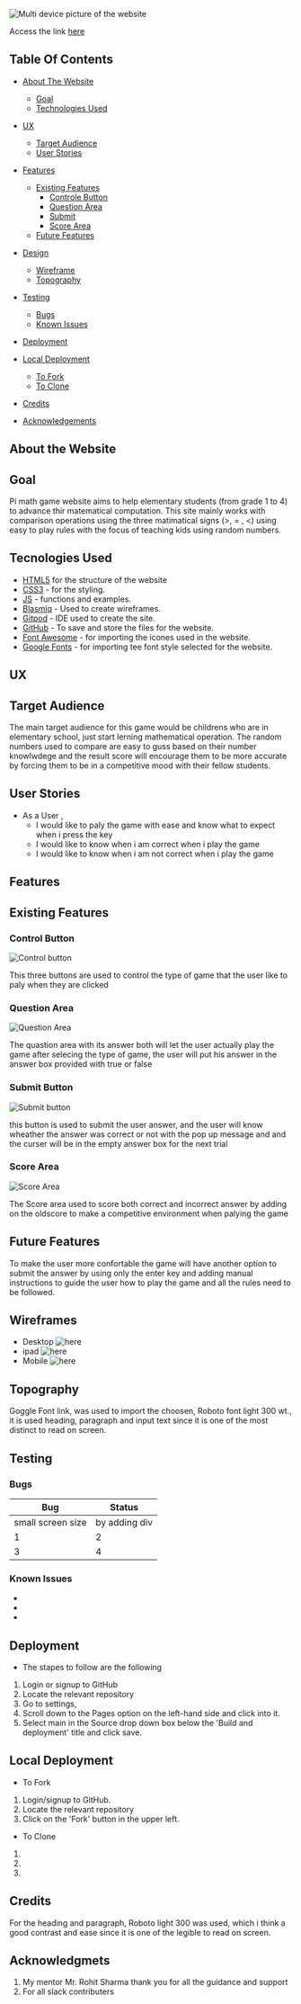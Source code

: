 ![Multi device picture of the website](documentation/marckup.png)

Access the link [here](#https://tes3103.github.io/Pi-Maths-Game/)

## Table Of Contents
* [About The Website](#about-the-website)
  * [Goal](#goal)
  * [Technologies Used](#technologies-used)
* [UX](#ux)
  * [Target Audience](#target-audience)
  * [User Stories](#user-stories)
* [Features](#features)
  * [Existing Features](#existing-features)
    * [Controle Button](#controle-button)
    * [Question Area](#question-area)
    * [Submit](#submit)
    * [Score Area](#score-area)
  * [Future Features](#future-features)
* [Design](#design)
  * [Wireframe](#wireframe)
  * [Topography](#topography)
* [Testing](#testing)
  * [Bugs](#bugs)
  * [Known Issues](#known-issues)
* [Deployment](#deployment)
* [Local Deployment](#local-deployment)
  * [To Fork](#to-fork)
  * [To Clone](#to-clone)
* [Credits](#credits)

* [Acknowledgements](#acknowledgements)  




## About the Website
## Goal
Pi math game website aims to help elementary students (from grade 1 to 4) to advance thir matematical computation. This site mainly works with comparison operations using the three matimatical signs (>, = , <) using easy to play rules with the focus of teaching kids using random numbers.
## Tecnologies Used
* [HTML5](#https://en.wikipedia.org/wiki/HTML5) for the structure of the website
* [CSS3](#https://en.wikipedia.org/wiki/CSS) - for the styling.
* [JS](#https://developer.mozilla.org/en-US/docs/Web/JavaScript) - functions and examples.
* [Blasmiq](#https://balsamiq.com/)  - Used to create wireframes.
* [Gitpod](#https://gitpod.io/workspaces) -  IDE used to create the site.
* [GitHub](#https://github.com/) - To save and store the files for the website.
* [Font Awesome](#https://fontawesome.com/) -  for importing the icones used in the website.
* [Google Fonts](#https://fonts.google.com/) -  for importing tee font style selected for the website.
## UX
## Target Audience
The main target audience for this game would be childrens who are  in elementary school, just start lerning mathematical operation. The random numbers used to compare are easy to guss based on their number knowlwdege and the result score will encourage them to be more accurate by forcing them to be in a competitive mood with their fellow students.
## User Stories
* As a User ,  
  * I would like to paly the game with ease and know what to expect when i press the key
  * I would like to know when i am correct when i play the game
  * I would like to know when i am not correct when i play the game
## Features

## Existing Features
### Control Button
 ![Control button](documentation/control-area.png)
 
 This three buttons are used to control the type of game that the user like to paly when they are clicked

 ### Question Area
 ![Question Area](documentation/question-area.png)

 The quastion area with its answer both will let the user actually play the game after selecing the type of game, the user will put his answer in the answer box provided with true or false

 ### Submit Button
 ![Submit button](documentation/submit.png)

 this button is used to submit the user answer, and the user will know wheather the answer was correct or not with the pop up message and and the curser will be in the empty answer box for the next trial 

 ### Score Area
 ![Score Area](documentation/score-area.png)

 The Score area used to score both correct and incorrect answer by adding on the oldscore to make a competitive environment when palying the game
## Future Features
To make the user more confortable the game will have another option to submit the answer by using only the enter key and adding manual instructions to guide the user how to play the game and all the rules need to be followed.
## Wireframes
* Desktop 
![here](wireframe/desktop-wireframe.png)
* ipad 
![here](wireframe/wireframe-ipad.png)
* Mobile 
![here](wireframe/wireframe-phone.png)
## Topography
Goggle Font link, was used to import the choosen, Roboto font light 300 wt., it is used  heading, paragraph and input text since it is one of the most distinct to read on screen.

## Testing
### Bugs
| Bug | Status |
| ---| ---|
| small screen size | by adding div |
|    1| 2 |
| 3 | 4|

### Known Issues
*
* 
* 
## Deployment 
* The stapes to follow are the following
1. Login or signup to GitHub
2. Locate the relevant repository
3. Go to settings, 
4. Scroll down to the Pages option on the left-hand side and click into it.
5. Select main in the Source drop down box below the 'Build and deployment' title and click save.

## Local Deployment
* To Fork 
1. Login/signup to GitHub.
2. Locate the relevant repository 
3. Click on the 'Fork' button in the upper left.
* To Clone
1. 
2. 
3.  
## Credits
For the heading and paragraph, Roboto light 300 was used, which i think a good contrast and ease since it is one of the legible to read on screen.
## Acknowledgmets
1. My mentor Mr. Rohit Sharma thank you for all the guidance and support
2. For all slack contributers 